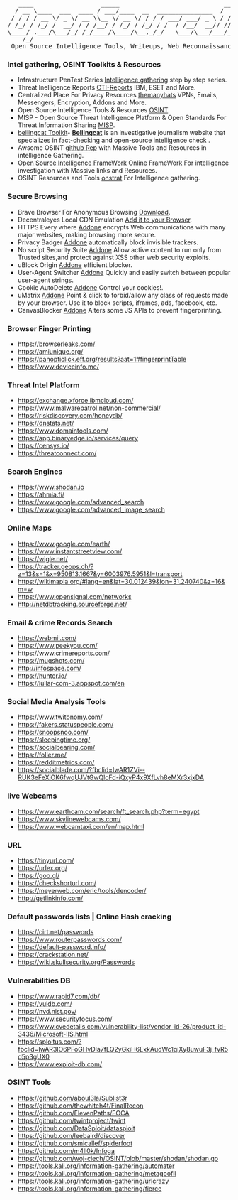 <pre>
   ____                  _____                            ____      __       _____                          
  / __ \____  ___  ____ / ___/____  __  _______________  /  _/___  / /____  / / (_)___ ____  ____  ________ 
 / / / / __ \/ _ \/ __ \\__ \/ __ \/ / / / ___/ ___/ _ \ / // __ \/ __/ _ \/ / / / __ `/ _ \/ __ \/ ___/ _ \
/ /_/ / /_/ /  __/ / / /__/ / /_/ / /_/ / /  / /__/  __// // / / / /_/  __/ / / / /_/ /  __/ / / / /__/  __/
\____/ .___/\___/_/ /_/____/\____/\__,_/_/   \___/\___/___/_/ /_/\__/\___/_/_/_/\__, /\___/_/ /_/\___/\___/ 
    /_/                                                                        /____/                       
 Open Source Intelligence Tools, Writeups, Web Reconnaissance, Toolkits, Other Awesome Represotries and More
</pre>
### Intel gathering, OSINT Toolkits & Resources
- Infrastructure PenTest Series [Intelligence gathering](https://github.com/bitvijays/bitvijays.github.io-sphinx/blob/master/docs/LFF-IPS-P1-IntelligenceGathering.rst) step by step series.
- Threat Inelligence Reports [CTI-Reports](https://github.com/fdiskyou/threat-INTel) IBM, ESET and More.
- Centralized Place For Privacy Resources [themanyhats](https://themanyhats.club/centralised-place-for-privacy-resources/#osint) VPNs, Emails, Messengers, Encryption, Addons and More.
- 	Open Source Intelligence Tools & Resources [OSINT](https://osint.link/).
- MISP - Open Source Threat Intelligence Platform & Open Standards For Threat Information Sharing [MISP](https://www.misp-project.org/).
- [bellingcat Toolkit](https://docs.google.com/document/d/1BfLPJpRtyq4RFtHJoNpvWQjmGnyVkfE2HYoICKOGguA/mobilebasic#h.53v0mj3zi19x)- [**Bellingcat**](https://www.bellingcat.com/) is an investigative journalism website that specializes in fact-checking and open-source intelligence check .
- Awsome OSINT [github Rep](https://github.com/jivoi/awesome-osint) with Massive Tools and Resources in intelligence Gathering. 
- [Open Source Intelligence FrameWork](https://osintframework.com/) Online FrameWork For intelligence investigation with Massive links and Resources.
- OSINT Resources and Tools [onstrat](http://www.onstrat.com/osint/) For Intelligence gathering.
### Secure Browsing
- Brave Browser For Anonymous Browsing [Download](https://brave.com/).
- Decentraleyes Local CDN Emulation [Add it to your Browser](https://decentraleyes.org/).
- HTTPS Every where [Addone](https://www.eff.org/HTTPS-EVERYWHERE) encrypts Web communications with many major websites, making browsing more secure.
- Privacy Badger [Addone](https://www.eff.org/privacybadger) automatically block invisible trackers.
- No script Security Suite [Addone](https://addons.mozilla.org/en-US/firefox/addon/noscript/) Allow active content to run only from Trusted sites,and protect against XSS other web security exploits.
- uBlock Origin [Addone](https://addons.mozilla.org/en-US/firefox/addon/ublock-origin/) efficient blocker.
- User-Agent Switcher [Addone](https://addons.mozilla.org/en-US/firefox/addon/user-agent-switcher-revived/) Quickly and easily switch between popular user-agent strings.
- Cookie AutoDelete [Addone](https://addons.mozilla.org/en-US/firefox/addon/cookie-autodelete/) Control your cookies!.
- uMatrix [Addone](https://addons.mozilla.org/en-US/firefox/addon/umatrix/) Point & click to forbid/allow any class of requests made by your browser. Use it to block scripts, iframes, ads, facebook, etc.
- CanvasBlocker [Addone](https://addons.mozilla.org/en-US/firefox/addon/canvasblocker/) Alters some JS APIs to prevent fingerprinting.
### **Browser Finger Printing**
- https://browserleaks.com/
- https://amiunique.org/
- https://panopticlick.eff.org/results?aat=1#fingerprintTable
- https://www.deviceinfo.me/
### **Threat Intel Platform**
- https://exchange.xforce.ibmcloud.com/
- https://www.malwarepatrol.net/non-commercial/
- https://riskdiscovery.com/honeydb/
- https://dnstats.net/
- https://www.domaintools.com/
- https://app.binaryedge.io/services/query
- https://censys.io/
- https://threatconnect.com/
### **Search Engines**
- https://www.shodan.io
- https://ahmia.fi/
- https://www.google.com/advanced_search
- https://www.google.com/advanced_image_search
### **Online Maps**
- https://www.google.com/earth/
- https://www.instantstreetview.com/
- https://wigle.net/
- https://tracker.geops.ch/?z=13&s=1&x=950813.1667&y=6003976.5951&l=transport
- https://wikimapia.org/#lang=en&lat=30.012439&lon=31.240740&z=16&m=w
- https://www.opensignal.com/networks
- http://netdbtracking.sourceforge.net/
### **Email & crime Records Search**
- https://webmii.com/
- https://www.peekyou.com/
- https://www.crimereports.com/
- https://mugshots.com/
- http://infospace.com/
- https://hunter.io/
- https://lullar-com-3.appspot.com/en
### **Social Media Analysis Tools**
- https://www.twitonomy.com/
- https://fakers.statuspeople.com/
- https://snoopsnoo.com/
- https://sleepingtime.org/
- https://socialbearing.com/
- https://foller.me/
- https://redditmetrics.com/
- https://socialblade.com/?fbclid=IwAR1ZVi--RUK3eFeXiOK6fwqUJVtGwQloFd-iQxyP4x9XfLvh8eMXr3xjxDA
### **live Webcams**
- https://www.earthcam.com/search/ft_search.php?term=egypt
- https://www.skylinewebcams.com/
- https://www.webcamtaxi.com/en/map.html
### **URL**
- https://tinyurl.com/
- https://urlex.org/
- https://goo.gl/
- https://checkshorturl.com/
- https://meyerweb.com/eric/tools/dencoder/
- http://getlinkinfo.com/
### **Default passwords lists | Online Hash cracking**
- https://cirt.net/passwords
- https://www.routerpasswords.com/
- https://default-password.info/
- https://crackstation.net/
- https://wiki.skullsecurity.org/Passwords
### **Vulnerabilities DB**
- https://www.rapid7.com/db/
- https://vuldb.com/
- https://nvd.nist.gov/
- https://www.securityfocus.com/
- https://www.cvedetails.com/vulnerability-list/vendor_id-26/product_id-3436/Microsoft-IIS.html
- https://sploitus.com/?fbclid=IwAR3lO6PFoGHvDIa7fLQ2yGkiH6ExkAudWc1qiXy8uwuF3j_fvR5d5p3gUX0
- https://www.exploit-db.com/
### **OSINT Tools** 
- https://github.com/aboul3la/Sublist3r
- https://github.com/thewhiteh4t/FinalRecon
- https://github.com/ElevenPaths/FOCA
- https://github.com/twintproject/twint
- https://github.com/DataSploit/datasploit
- https://github.com/leebaird/discover
- https://github.com/smicallef/spiderfoot
- https://github.com/m4ll0k/Infoga
- https://github.com/woj-ciech/OSINT/blob/master/shodan/shodan.go
- https://tools.kali.org/information-gathering/automater
- https://tools.kali.org/information-gathering/metagoofil
- https://tools.kali.org/information-gathering/urlcrazy
- https://tools.kali.org/information-gathering/fierce

